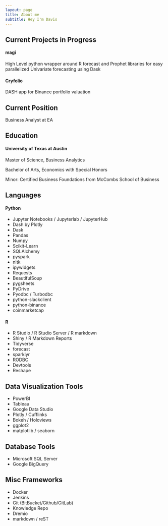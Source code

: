 ```yaml
---
layout: page
title: About me
subtitle: Hey I'm Davis
---
```

Current Projects in Progress
---


#### magi
High Level python wrapper around R forecast and Prophet libraries for easy parallelized Univariate forecasting using Dask
#### Cryfolio
DASH app for Binance portfolio valuation


Current Position
---
Business Analyst at EA

Education
---

#### University of Texas at Austin

Master of Science, Business Analytics

Bachelor of Arts, Economics with Special Honors

  Minor: Certified Business Foundations from McCombs School of Business
  
Languages
---
#### Python

* Jupyter Notebooks / Jupyterlab / JupyterHub
* Dash by Plotly
* Dask
* Pandas
* Numpy
* Scikit-Learn
* SQLAlchemy
* pyspark
* nltk
* ipywidgets
* Requests
* BeautifulSoup
* pygsheets
* PyDrive
* Pyodbc / Turbodbc
* python-slackclient
* python-binance
* coinmarketcap
#### R

* R Studio / R Studio Server / R markdown
* Shiny / R Markdown Reports
* Tidyverse
* forecast
* sparklyr
* RODBC
* Devtools
* Reshape

Data Visualization Tools
---
* PowerBI
* Tableau
* Google Data Studio
* Plotly / Cufflinks
* Bokeh / Holoviews
* ggplot2
* matplotlib / seaborn

Database Tools
---
* Microsoft SQL Server
* Google BigQuery

Misc Frameworks
---
* Docker
* Jenkins
* Git (BitBucket/Github/GitLab)
* Knowledge Repo
* Dremio
* markdown / reST


